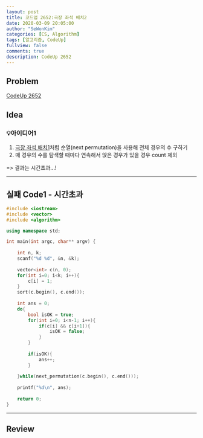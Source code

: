 ```yaml
---
layout: post
title: 코드업 2652:극장 좌석 배치2
date: 2020-03-09 20:05:00
author: "SeWonKim"
categories: [CS, Algorithm]
tags: [알고리즘, CodeUp]
fullview: false
comments: true
description: CodeUp 2652
---
```


## Problem

[CodeUp 2652](https://codeup.kr/problem.php?id=2652)

## Idea

### 💡아이디어1

1. [극장 좌석 배치1](https://sewonkimm.github.io/algorithm/2020/03/03/Q2651.html)처럼 순열(next permutation)을 사용해 전체 경우의 수 구하기
2. 매 경우의 수를 탐색할 때마다 연속해서 앉은 경우가 있을 경우 count 제외

=> 결과는 시간초과...!

---


## 실패 Code1 - 시간초과 
```cpp
#include <iostream>
#include <vector>
#include <algorithm>

using namespace std;

int main(int argc, char** argv) {
	
	int n, k;
	scanf("%d %d", &n, &k);
	
	vector<int> c(n, 0);
	for(int i=0; i<k; i++){
		c[i] = 1;
	}
	sort(c.begin(), c.end());
	
	int ans = 0;
	do{
		bool isOK = true;
		for(int i=0; i<n-1; i++){
			if(c[i] && c[i+1]){
				isOK = false;
			}
		}
		
		if(isOK){
			ans++;
		}
		
	}while(next_permutation(c.begin(), c.end()));
	
	printf("%d\n", ans);
	
	return 0;
}
```
---


## Review
